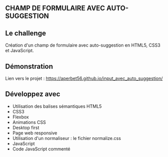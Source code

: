 ## CHAMP DE FORMULAIRE AVEC AUTO-SUGGESTION

## Le challenge

Création d'un champ de formulaire avec auto-suggestion en HTML5, CSS3 et JavaScript.

## Démonstration

Lien vers le projet : https://aperbet56.github.io/input_avec_auto_suggestion/

## Développez avec

- Utilisation des balises sémantiques HTML5
- CSS3
- Flexbox
- Animations CSS
- Desktop first
- Page web responsive
- Utilisation d'un normaliseur : le fichier normalize.css
- JavaScript
- Code JavaScript commenté
